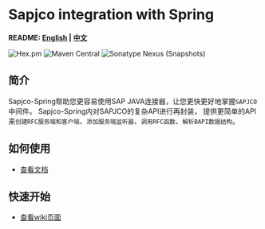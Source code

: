 # Sapjco integration with Spring

**README: [English](https://gitlab.yanzx-dev.cn/sapjco/sapjco-spring/blob/master/README.md) | [中文](https://gitlab.yanzx-dev.cn/sapjco/sapjco-spring/blob/master/README-zh.md)**

![Hex.pm](https://img.shields.io/hexpm/l/plug.svg?color=green)
![Maven Central](https://img.shields.io/maven-central/v/com.github.virtualcry/sapjco-spring.svg)
![Sonatype Nexus (Snapshots)](https://img.shields.io/nexus/snapshots/https/oss.sonatype.org/com.github.virtualcry/sapjco-spring.svg)


## 简介
Sapjco-Spring帮助您更容易使用SAP JAVA连接器，让您更快更好地掌握`SAPJCO`中间件。
Sapjco-Spring内对SAPJCO的复杂API进行再封装，
提供更简单的API来`创建RFC服务端和客户端`、`添加服务端监听器`、`调用RFC函数`、`解析BAPI数据结构`。


## 如何使用
* [查看文档](https://gitlab.yanzx-dev.cn/sapjco/sapjco-spring/wikis/How-to-Use.zh "查看文档") 
      
      
## 快速开始
* [查看wiki页面](https://gitlab.yanzx-dev.cn/sapjco/sapjco-spring/wikis/Quick-Start.zh "查看wiki页面") 

